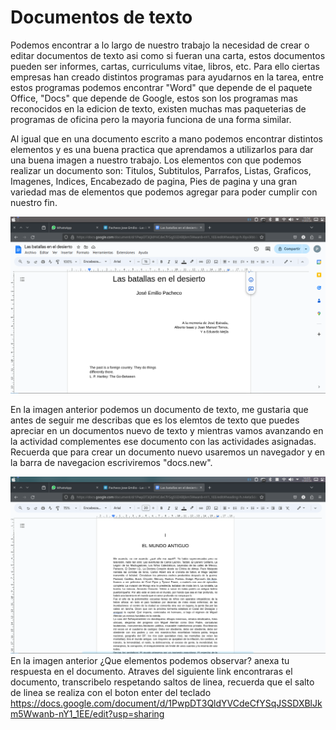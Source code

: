 <h1>Documentos de texto</h1>
<p>
Podemos encontrar a lo largo de nuestro trabajo la necesidad de crear o editar documentos de texto asi como si fueran una carta, estos documentos pueden ser informes, cartas, curriculums vitae, libros, etc.
Para ello ciertas empresas han creado distintos programas para ayudarnos en la tarea, entre estos programas podemos encontrar "Word" que depende de el paquete Office, "Docs" que depende de Google, estos son los programas mas reconocidos en la edicion de texto, existen muchas mas paqueterias de programas de oficina pero la mayoria funciona de una forma similar.

Al igual que en una documento escrito a mano podemos encontrar distintos elementos y es una buena practica que aprendamos a utilizarlos para dar una buena imagen a nuestro trabajo. Los elementos con que podemos realizar un documento son: Titulos, Subtitulos, Parrafos, Listas, Graficos, Imagenes, Indices, Encabezado de pagina, Pies de pagina y una gran variedad mas de elementos que podemos agregar para poder cumplir con nuestro fin.

![alt text](image.png)

En la imagen anterior podemos un documento de texto, me gustaria que antes de seguir me describas que es los elemtos de texto que puedes apreciar en un documentos nuevo de texto y mientras vamos avanzando en la actividad complementes ese documento con las actividades asignadas.
Recuerda que para crear un documento nuevo usaremos un navegador y en la barra de navegacion escriviremos "docs.new".

![alt text](image-1.png)
En la imagen anterior ¿Que elementos podemos observar? anexa tu respuesta en el documento.
Atraves del siguiente link encontraras el documento, transcribelo respetando saltos de linea, recuerda que el salto de linea se realiza con el boton enter del teclado
https://docs.google.com/document/d/1PwpDT3QldYVCdeCfYSqJSSDXBlJkm5Wwanb-nY1_1EE/edit?usp=sharing

</p>
